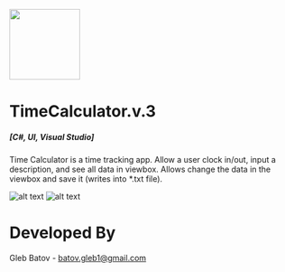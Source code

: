 <p align="left">
  <img src="https://github.com/glebbatov/TimeCalculator.v.3/blob/master/Alecive-Flatwoken-Apps-Clock-C.ico" width="125">
  <h1>TimeCalculator.v.3</h1></a>
  <h5>[C#, UI, Visual Studio]</h5>
<p>

Time Calculator is a time tracking app.
Allow a user clock in/out, input a description, and see all data in viewbox. Allows change the data in the viewbox and save it (writes into *.txt file).

![alt text](https://github.com/glebbatov/glebbatov.github.timecalculator.v.3.0/blob/master/01.jpg)
![alt text](https://github.com/glebbatov/glebbatov.github.timecalculator.v.3.0/blob/master/02.jpg)

# Developed By
Gleb Batov - batov.gleb1@gmail.com
